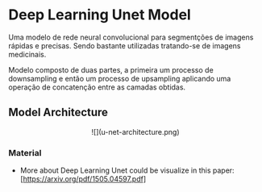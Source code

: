 # Deep Learning Unet Model
  Uma modelo de rede neural convolucional para segmentções de imagens rápidas e precisas. Sendo bastante 
  utilizadas tratando-se de imagens medicinais. 
  
  Modelo composto de duas partes, a primeira um processo de downsampling e então um processo de upsampling 
  aplicando uma operação de concatenção entre as camadas obtidas.

## Model Architecture
<p align="center">
![](u-net-architecture.png)
</p>

### Material
- More about Deep Learning Unet could be visualize in this paper: [https://arxiv.org/pdf/1505.04597.pdf]


